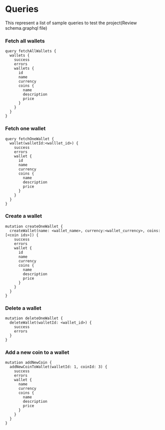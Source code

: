 # Queries
This represent a list of sample queries to test the project(Review schema.graphql file)

### Fetch all wallets
```
query fetchAllWallets {
  wallets {
    success
    errors
    wallets {      
      id
      name
      currency
      coins {
        name
        description
        price
      }
    }
  }
}
```

### Fetch one wallet
```
query fetchOneWallet {
  wallet(walletId:<walllet_id>) {
    success
    errors
    wallet {      
      id
      name
      currency
      coins {
        name
        description
        price
      }
    }
  }
}
```

### Create a wallet
```
mutation createOneWallet {
  createWallet(name: <wallet_name>, currency:<wallet_currency>, coins:[<coin ids>]) {
    success
    errors
    wallet {      
      id
      name
      currency
      coins {
        name
        description
        price
      }
    }
  }
}
```

### Delete a wallet
```
mutation deleteOneWallet {
  deleteWallet(walletId: <wallet_id>) {
    success
    errors    
  }
}
```
### Add a new coin to a wallet
```
mutation addNewCoin {
  addNewCoinToWallet(walletId: 1, coinId: 3) {
    success
    errors    
    wallet {
      name
      currency
      coins {
        name
        description
        price
      }
    } 
  }
}
```
